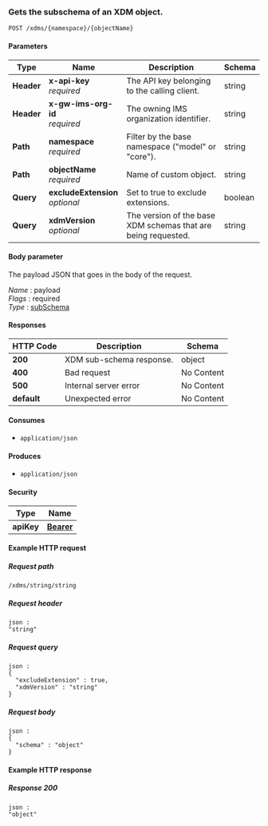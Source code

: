 
<a name="post_to_get_subschema"></a>
### Gets the subschema of an XDM object.
```
POST /xdms/{namespace}/{objectName}
```


#### Parameters

|Type|Name|Description|Schema|
|---|---|---|---|
|**Header**|**x-api-key**  <br>*required*|The API key belonging to the calling client.|string|
|**Header**|**x-gw-ims-org-id**  <br>*required*|The owning IMS organization identifier.|string|
|**Path**|**namespace**  <br>*required*|Filter by the base namespace ("model" or "core").|string|
|**Path**|**objectName**  <br>*required*|Name of custom object.|string|
|**Query**|**excludeExtension**  <br>*optional*|Set to true to exclude extensions.|boolean|
|**Query**|**xdmVersion**  <br>*optional*|The version of the base XDM schemas that are being requested.|string|


#### Body parameter
The payload JSON that goes in the body of the request.

*Name* : payload  
*Flags* : required  
*Type* : [subSchema](../definitions/subSchema.md#subschema)


#### Responses

|HTTP Code|Description|Schema|
|---|---|---|
|**200**|XDM sub-schema response.|object|
|**400**|Bad request|No Content|
|**500**|Internal server error|No Content|
|**default**|Unexpected error|No Content|


#### Consumes

* `application/json`


#### Produces

* `application/json`


#### Security

|Type|Name|
|---|---|
|**apiKey**|**[Bearer](security.md#bearer)**|


#### Example HTTP request

##### Request path
```
/xdms/string/string
```


##### Request header
```
json :
"string"
```


##### Request query
```
json :
{
  "excludeExtension" : true,
  "xdmVersion" : "string"
}
```


##### Request body
```
json :
{
  "schema" : "object"
}
```


#### Example HTTP response

##### Response 200
```
json :
"object"
```



